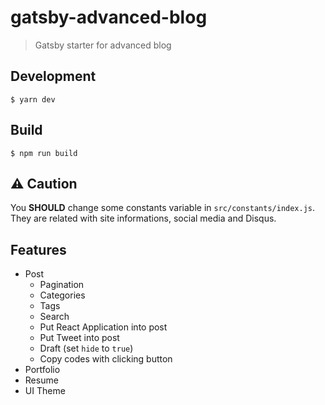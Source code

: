 # gatsby-advanced-blog
> Gatsby starter for advanced blog

## Development
```
$ yarn dev
```

## Build
```
$ npm run build
```

## ⚠️ Caution
You **SHOULD** change some constants variable in `src/constants/index.js`.
They are related with site informations, social media and Disqus.

## Features
- Post
  - Pagination
  - Categories
  - Tags
  - Search
  - Put React Application into post
  - Put Tweet into post
  - Draft (set `hide` to `true`)
  - Copy codes with clicking button
- Portfolio
- Resume
- UI Theme

